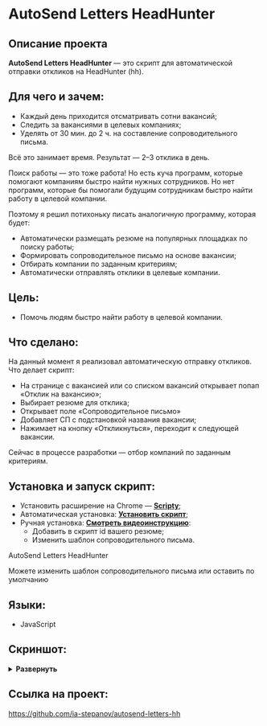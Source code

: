 # AutoSend Letters HeadHunter

## Описание проекта
**AutoSend Letters HeadHunter** — это скрипт для автоматической отправки откликов на HeadHunter (hh).

## Для чего и зачем:
- Каждый день приходится отсматривать сотни вакансий;
- Следить за вакансиями в целевых компаниях;
- Уделять от 30 мин. до 2 ч. на составление сопроводительного письма.

Всё это занимает время. Результат — 2–3 отклика в день.

Поиск работы — это тоже работа! Но есть куча программ, которые помогают компаниям быстро найти нужных сотрудников. Но нет программ, которые бы помогали будущим сотрудникам быстро найти работу в целевой компании.

Поэтому я решил потихоньку писать аналогичную программу, которая будет:

- Автоматически размещать резюме на популярных площадках по поиску работы;
- Формировать сопроводительное письмо на основе вакансии;
- Отбирать компании по заданным критериям;
- Автоматически отправлять отклики в целевые компании.

## Цель:
- Помочь людям быстро найти работу в целевой компании.

## Что сделано:
На данный момент я реализовал автоматическую отправку откликов. Что делает скрипт:
- На странице с вакансией или со списком вакансий открывает попап «Отклик на вакансию»;
- Выбирает резюме для отклика;
- Открывает поле «Сопроводительное письмо»
- Добавляет СП с подстановкой названия вакансии;
- Нажимает на кнопку «Откликнуться», переходит к следующей вакансии.

Сейчас в процессе разработки — отбор компаний по заданным критериям.

## Установка и запуск скрипт:

- Установить расширение на Chrome — **[Scripty](https://chrome.google.com/webstore/detail/scripty-javascript-inject/milkbiaeapddfnpenedfgbfdacpbcbam)**;
- Автоматическая установка: **[Установить скрипт](https://scripty.abhisheksatre.com/#/share/script_1660218737940)**;
- Ручная установка: **[Смотреть видеоинструкцию](https://disk.yandex.ru/i/cXntE-vICcOB-Q)**:
  - Добавить в скрипт id вашего резюме;
  - Изменить шаблон сопроводительного письма. 

AutoSend Letters HeadHunter

Можете изменить шаблон сопроводительного письма или оставить по умолчанию

## Языки:
- JavaScript

## Скриншот:
<details><summary><b>Развернуть</b></summary>

[![AutoSend Letters HeadHunter](https://user-images.githubusercontent.com/86494748/184140911-b7603645-7bc5-4fad-8d06-80a56cbdedf7.png)](https://hh.ru/search/vacancy?text=Frontend+developer)

</details>

## Ссылка на проект:
https://github.com/ia-stepanov/autosend-letters-hh